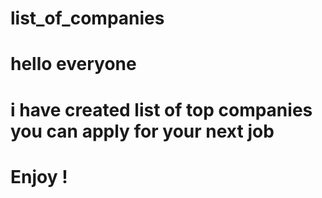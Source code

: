 # list_of_companies
# hello everyone
# i have created list of top companies you can apply for your next job
# Enjoy !

